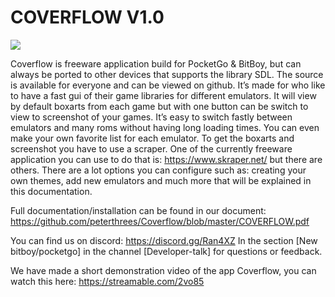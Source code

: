 # COVERFLOW V1.0

![](/screen1.png)

Coverflow is freeware application build for PocketGo & BitBoy, but can always be ported to other devices that supports the library SDL. The source is available for everyone and can be viewed on github. It’s made for who like to have a fast gui of their game libraries for different emulators. It will view by default boxarts from each game but with one button can be switch to view to screenshot of your games. It’s easy to switch fastly between emulators and many roms without having long loading times. You can even make your own favorite list for each emulator. To get the boxarts and screenshot you have to use a scraper. One of the currently freeware application you can use to do that is: https://www.skraper.net/ but there are others. There are a lot options you can configure such as: creating your own themes, add new emulators and much more that will be explained in this documentation.

Full documentation/installation can be found in our document: https://github.com/peterthrees/Coverflow/blob/master/COVERFLOW.pdf

You can find us on discord: https://discord.gg/Ran4XZ
In the section  [New bitboy/pocketgo] in the channel [Developer-talk] for questions or feedback.

We have made a short demonstration video of the app Coverflow, you can watch this here: https://streamable.com/2vo85


